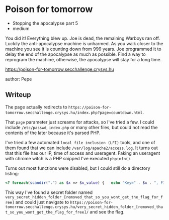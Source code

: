 # Poison for tomorrow

- Stopping the apocalypse part 5
- medium

You did it! Everything blew up. Joe is dead, the remaining Warboys ran off. Luckily the anti-apocalypse machine is unharmed. As you walk closer to the machine you see it is counting down from 999 years. Joe programmed it to delay the end of the apocalypse as much as possible. Find a way to reprogram the machine, otherwise, the apocalypse will stay for a long time.

https://poison-for-tomorrow.secchallenge.crysys.hu

author: Pepe

## Writeup

The page actually redirects to `https://poison-for-tomorrow.secchallenge.crysys.hu/index.php?page=countdown.html`. 

That `page` parameter just screams for attacks, so I've tried a few. I could include `/etc/passwd`, `index.php` or many other files, but could not read the contents of the later because it's parsed PHP.

I've tried a few automated `local file inclusion (LFI)` tools, and one of them found that we can include `/var/log/apache2/access.log`. It turns out that this file has our IP, time of access and useragent. Faking an useragent with chrome witch is a PHP snipped I've executed `phpinfo()`. 

Turns out most functions were disabled, but I could still do a directory listing:
```php
<? foreach(scandir(".") as $x => $x_value) {   echo "Key=" . $x . ", FILE=" . $x_value;   echo "<br>"; } ?>
```
This way I've found a secret folder named `very_secret_hidden_folder_[removed_that_so_you_wont_get_the_flag_for_free]` and could just navigate to `https://poison-for-tomorrow.secchallenge.crysys.hu/very_secret_hidden_folder_[removed_that_so_you_wont_get_the_flag_for_free]/` and see the flag.
